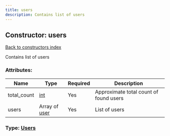 ```yaml
---
title: users
description: Contains list of users
---
```

## Constructor: users  
[Back to constructors index](index.md)



Contains list of users

### Attributes:

| Name     |    Type       | Required | Description |
|----------|---------------|----------|-------------|
|total\_count|[int](../types/int.md) | Yes|Approximate total count of found users|
|users|Array of [user](../constructors/user.md) | Yes|List of users|



### Type: [Users](../types/Users.md)


